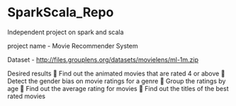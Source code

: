 # SparkScala_Repo
Independent project on spark and scala 

project name - Movie Recommender System

Dataset - http://files.grouplens.org/datasets/movielens/ml-1m.zip

Desired results 
 Find out the animated movies that are rated 4 or above
 Detect the gender bias on movie ratings for a genre
 Group the ratings by age
 Find out the average rating for movies
 Find out the titles of the best rated movies


